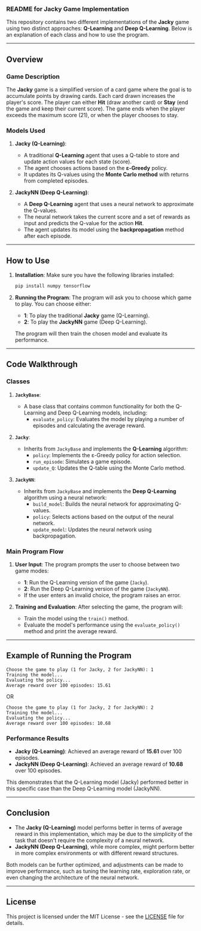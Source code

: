 ### README for Jacky Game Implementation

This repository contains two different implementations of the **Jacky** game using two distinct approaches: **Q-Learning** and **Deep Q-Learning**. Below is an explanation of each class and how to use the program.

---

## Overview

### Game Description
The **Jacky** game is a simplified version of a card game where the goal is to accumulate points by drawing cards. Each card drawn increases the player's score. The player can either **Hit** (draw another card) or **Stay** (end the game and keep their current score). The game ends when the player exceeds the maximum score (21), or when the player chooses to stay.

### Models Used

1. **Jacky (Q-Learning)**:
   - A traditional **Q-Learning** agent that uses a Q-table to store and update action values for each state (score).
   - The agent chooses actions based on the **ε-Greedy** policy.
   - It updates its Q-values using the **Monte Carlo method** with returns from completed episodes.
   
2. **JackyNN (Deep Q-Learning)**:
   - A **Deep Q-Learning** agent that uses a neural network to approximate the Q-values.
   - The neural network takes the current score and a set of rewards as input and predicts the Q-value for the action **Hit**.
   - The agent updates its model using the **backpropagation** method after each episode.

---

## How to Use

1. **Installation**:
   Make sure you have the following libraries installed:
   ```bash
   pip install numpy tensorflow
   ```

2. **Running the Program**:
   The program will ask you to choose which game to play. You can choose either:

   - **1**: To play the traditional **Jacky** game (Q-Learning).
   - **2**: To play the **JackyNN** game (Deep Q-Learning).

   The program will then train the chosen model and evaluate its performance.

---

## Code Walkthrough

### Classes

1. **`JackyBase`**:
   - A base class that contains common functionality for both the Q-Learning and Deep Q-Learning models, including:
     - `evaluate_policy`: Evaluates the model by playing a number of episodes and calculating the average reward.

2. **`Jacky`**:
   - Inherits from `JackyBase` and implements the **Q-Learning** algorithm:
     - `policy`: Implements the ε-Greedy policy for action selection.
     - `run_episode`: Simulates a game episode.
     - `update_Q`: Updates the Q-table using the Monte Carlo method.

3. **`JackyNN`**:
   - Inherits from `JackyBase` and implements the **Deep Q-Learning** algorithm using a neural network:
     - `build_model`: Builds the neural network for approximating Q-values.
     - `policy`: Selects actions based on the output of the neural network.
     - `update_model`: Updates the neural network using backpropagation.

### Main Program Flow

1. **User Input**:
   The program prompts the user to choose between two game modes:
   - **1**: Run the Q-Learning version of the game (`Jacky`).
   - **2**: Run the Deep Q-Learning version of the game (`JackyNN`).
   - If the user enters an invalid choice, the program raises an error.

2. **Training and Evaluation**:
   After selecting the game, the program will:
   - Train the model using the `train()` method.
   - Evaluate the model's performance using the `evaluate_policy()` method and print the average reward.

---

## Example of Running the Program

```
Choose the game to play (1 for Jacky, 2 for JackyNN): 1
Training the model...
Evaluating the policy...
Average reward over 100 episodes: 15.61
```

OR

```
Choose the game to play (1 for Jacky, 2 for JackyNN): 2
Training the model...
Evaluating the policy...
Average reward over 100 episodes: 10.68
```

### Performance Results

- **Jacky (Q-Learning)**: Achieved an average reward of **15.61** over 100 episodes.
- **JackyNN (Deep Q-Learning)**: Achieved an average reward of **10.68** over 100 episodes.

This demonstrates that the Q-Learning model (Jacky) performed better in this specific case than the Deep Q-Learning model (JackyNN).

---

## Conclusion

- The **Jacky (Q-Learning)** model performs better in terms of average reward in this implementation, which may be due to the simplicity of the task that doesn't require the complexity of a neural network.
- **JackyNN (Deep Q-Learning)**, while more complex, might perform better in more complex environments or with different reward structures.

Both models can be further optimized, and adjustments can be made to improve performance, such as tuning the learning rate, exploration rate, or even changing the architecture of the neural network.

---

## License

This project is licensed under the MIT License - see the [LICENSE](LICENSE) file for details.
